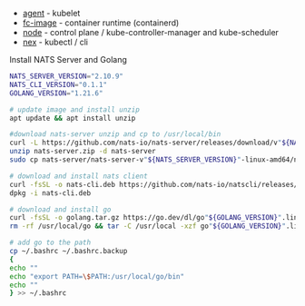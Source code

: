 
- [agent](https://github.com/synadia-io/nex/blob/main/agent) - kubelet
- [fc-image](https://github.com/synadia-io/nex/blob/main/agent/fc-image) -  container runtime (containerd)
- [node](https://github.com/synadia-io/nex/blob/main/internal/node) - control plane / kube-controller-manager and kube-scheduler
- [nex](https://github.com/synadia-io/nex/blob/main/nex) - kubectl / cli








Install NATS Server and Golang
```bash
NATS_SERVER_VERSION="2.10.9"
NATS_CLI_VERSION="0.1.1"
GOLANG_VERSION="1.21.6"

# update image and install unzip
apt update && apt install unzip

#download nats-server unzip and cp to /usr/local/bin
curl -L https://github.com/nats-io/nats-server/releases/download/v"${NATS_SERVER_VERSION}"/nats-server-v"${NATS_SERVER_VERSION}"-linux-amd64.zip -o nats-server.zip
unzip nats-server.zip -d nats-server
sudo cp nats-server/nats-server-v"${NATS_SERVER_VERSION}"-linux-amd64/nats-server /usr/local/bin

# download and install nats client
curl -fsSL -o nats-cli.deb https://github.com/nats-io/natscli/releases/download/v"${NATS_CLI_VERSION}"/nats-"${NATS_CLI_VERSION}"-amd64.deb 
dpkg -i nats-cli.deb

# download and install go
curl -fsSL -o golang.tar.gz https://go.dev/dl/go"${GOLANG_VERSION}".linux-amd64.tar.gz
rm -rf /usr/local/go && tar -C /usr/local -xzf go"${GOLANG_VERSION}".linux-amd64.tar.gz

# add go to the path
cp ~/.bashrc ~/.bashrc.backup
{
echo ""
echo "export PATH=\$PATH:/usr/local/go/bin"
echo ""
} >> ~/.bashrc


```


